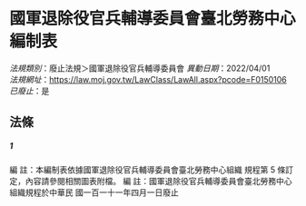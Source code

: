 # 國軍退除役官兵輔導委員會臺北勞務中心編制表

*法規類別*：廢止法規＞國軍退除役官兵輔導委員會
*異動日期*：2022/04/01  
*法規網址*：https://law.moj.gov.tw/LawClass/LawAll.aspx?pcode=F0150106
*已廢止*：是


## 法條
##### 1
編      註：本編制表依據國軍退除役官兵輔導委員會臺北勞務中心組織
            規程第 5  條訂定，內容請參閱相關圖表附檔。
編      註：國軍退除役官兵輔導委員會臺北勞務中心組織規程於中華民
            國一百一十一年四月一日廢止



